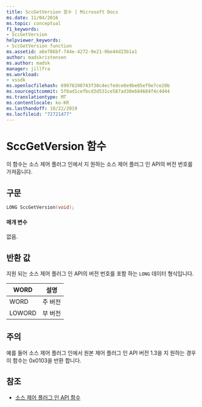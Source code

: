 ```yaml
---
title: SccGetVersion 함수 | Microsoft Docs
ms.date: 11/04/2016
ms.topic: conceptual
f1_keywords:
- SccGetVersion
helpviewer_keywords:
- SccGetVersion function
ms.assetid: a6e786bf-744e-4272-9e21-0be44d23b1a1
author: madskristensen
ms.author: madsk
manager: jillfra
ms.workload:
- vssdk
ms.openlocfilehash: 69078200743f30c4ecfedce8e9be05ef9e7ce20b
ms.sourcegitcommit: 5f6ad1cefbcd3d531ce587ad30e684684f4c4d44
ms.translationtype: MT
ms.contentlocale: ko-KR
ms.lasthandoff: 10/22/2019
ms.locfileid: "72721477"
---
```

# <a name="sccgetversion-function"></a>SccGetVersion 함수
이 함수는 소스 제어 플러그 인에서 지 원하는 소스 제어 플러그 인 API의 버전 번호를 가져옵니다.

## <a name="syntax"></a>구문

```cpp
LONG SccGetVersion(void);
```

#### <a name="parameters"></a>매개 변수
 없음.

## <a name="return-value"></a>반환 값
 지원 되는 소스 제어 플러그 인 API의 버전 번호를 포함 하는 `LONG` 데이터 형식입니다.

|WORD|설명|
|----------|-----------------|
|WORD|주 버전|
|LOWORD|부 버전|

## <a name="remarks"></a>주의
 예를 들어 소스 제어 플러그 인에서 원본 제어 플러그 인 API 버전 1.3을 지 원하는 경우이 함수는 0x0103을 반환 합니다.

## <a name="see-also"></a>참조
- [소스 제어 플러그 인 API 함수](../extensibility/source-control-plug-in-api-functions.md)